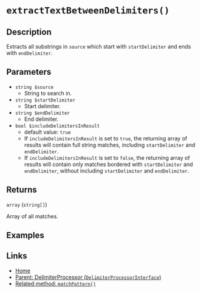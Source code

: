 # `extractTextBetweenDelimiters()`

## Description

Extracts all substrings in `source` which start with `startDelimiter` and ends with `endDelimiter`.

## Parameters

- `string $source`
  - String to search in.
- `string $startDelimiter`
  - Start delimiter.
- `string $endDelimiter`
  - End delimiter.
- `bool $includeDelimitersInResult`
  - default value: `true`
  - If `includeDelimitersInResult` is set to `true`, the returning array of results will contain full string matches, including `startDelimiter` and `endDelimiter`. 
  - If `includeDelimitersInResult` is set to `false`, the returning array of results will contain only matches bordered with `startDelimiter` and `endDelimiter`, without including `startDelimiter` and `endDelimiter`.

## Returns

`array` (`string[]`)

Array of all matches. 

## Examples

## Links

- [Home](../../Fearures_and_documentation.md)
- [Parent: DelimiterProcessor (`DelimiterProcessorInterface`)](../DelimiterProcessor.md)
- [Related method: `matchPattern()`](./matchPattern.md)
